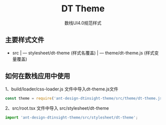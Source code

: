 

<h1 align="center">DT Theme</h1>

<p align="center">
  数栈UI4.0规范样式
</p>

## 主要样式文件

- src
| — stylesheet/dt-theme (样式名覆盖)
| — theme/dt-theme.js (样式变量覆盖)

## 如何在数栈应用中使用

1、build/loader/css-loader.js 文件中导入dt-theme.js文件

``` javascript
const theme = require('ant-design-dtinsight-theme/src/theme/dt-theme.js')(MY_PATH.BASE_NAME);
```

2、src/root.tsx 文件中导入 src/stylesheet/dt-theme

``` javascript
import 'ant-design-dtinsight-theme/src/stylesheet/dt-theme';
```
